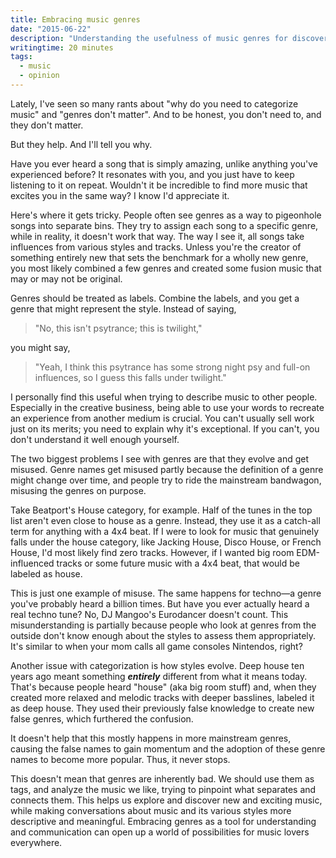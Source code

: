 ```yaml
---
title: Embracing music genres
date: "2015-06-22"
description: "Understanding the usefulness of music genres for discovery and communication."
writingtime: 20 minutes
tags:
  - music
  - opinion
---
```


Lately, I've seen so many rants about "why do you need to categorize music" and "genres don't matter". And to be honest, you don't need to, and they don't matter.

But they help. And I'll tell you why.

Have you ever heard a song that is simply amazing, unlike anything you've experienced before? It resonates with you, and you just have to keep listening to it on repeat. Wouldn't it be incredible to find more music that excites you in the same way? I know I'd appreciate it.

Here's where it gets tricky. People often see genres as a way to pigeonhole songs into separate bins. They try to assign each song to a specific genre, while in reality, it doesn't work that way. The way I see it, all songs take influences from various styles and tracks. Unless you're the creator of something entirely new that sets the benchmark for a wholly new genre, you most likely combined a few genres and created some fusion music that may or may not be original.

Genres should be treated as labels. Combine the labels, and you get a genre that might represent the style. Instead of saying, 

>"No, this isn't psytrance; this is twilight," 

you might say, 

>"Yeah, I think this psytrance has some strong night psy and full-on influences, so I guess this falls under twilight." 

I personally find this useful when trying to describe music to other people. Especially in the creative business, being able to use your words to recreate an experience from another medium is crucial. You can't usually sell work just on its merits; you need to explain why it's exceptional. If you can't, you don't understand it well enough yourself.

The two biggest problems I see with genres are that they evolve and get misused. Genre names get misused partly because the definition of a genre might change over time, and people try to ride the mainstream bandwagon, misusing the genres on purpose.

Take Beatport's House category, for example. Half of the tunes in the top list aren't even close to house as a genre. Instead, they use it as a catch-all term for anything with a 4x4 beat. If I were to look for music that genuinely falls under the house category, like Jacking House, Disco House, or French House, I'd most likely find zero tracks. However, if I wanted big room EDM-influenced tracks or some future music with a 4x4 beat, that would be labeled as house.

This is just one example of misuse. The same happens for techno—a genre you've probably heard a billion times. But have you ever actually heard a real techno tune? No, DJ Mangoo's Eurodancer doesn't count. This misunderstanding is partially because people who look at genres from the outside don't know enough about the styles to assess them appropriately. It's similar to when your mom calls all game consoles Nintendos, right?

Another issue with categorization is how styles evolve. Deep house ten years ago meant something ___entirely___ different from what it means today. That's because people heard "house" (aka big room stuff) and, when they created more relaxed and melodic tracks with deeper basslines, labeled it as deep house. They used their previously false knowledge to create new false genres, which furthered the confusion.

It doesn't help that this mostly happens in more mainstream genres, causing the false names to gain momentum and the adoption of these genre names to become more popular. Thus, it never stops.

This doesn't mean that genres are inherently bad. We should use them as tags, and analyze the music we like, trying to pinpoint what separates and connects them. This helps us explore and discover new and exciting music, while making conversations about music and its various styles more descriptive and meaningful. Embracing genres as a tool for understanding and communication can open up a world of possibilities for music lovers everywhere.